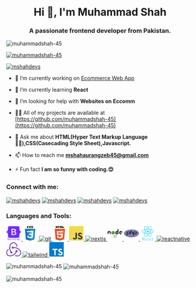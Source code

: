 <h1 align="center">Hi 👋, I'm Muhammad Shah</h1>
<h3 align="center">A passionate frontend developer from Pakistan.</h3>
    <img src="https://cdn.dribbble.com/users/1708816/screenshots/15637256/media/f9826f0af8a49462f048262a8502035b.gif" width="300px" align="right" alt="">


<p align="left"> <img src="https://komarev.com/ghpvc/?username=muhammadshah-45&label=Profile%20views&color=0e75b6&style=flat" alt="muhammadshah-45" /> </p>

<p align="left"> <a href="https://github.com/ryo-ma/github-profile-trophy"><img src="https://github-profile-trophy.vercel.app/?username=muhammadshah-45" alt="muhammadshah-45" /></a> </p>

<p align="left"> <a href="https://twitter.com/mshahdevs" target="blank"><img src="https://img.shields.io/twitter/follow/mshahdevs?logo=twitter&style=for-the-badge" alt="mshahdevs" /></a> </p>

- 🔭 I’m currently working on [Ecommerce Web App](https://github.com/muhammadshah-45/ecommerce-web.git)

- 🌱 I’m currently learning **React**

- 🤝 I’m looking for help with **Websites on Eccomm**

- 👨‍💻 All of my projects are available at [https://github.com/muhammadshah-45](https://github.com/muhammadshah-45)

- 💬 Ask me about **HTML(Hyper Text Markup Language👨‍💻),CSS(Casecading Style Sheet),Javascript.**

- 📫 How to reach me **mshahaurangzeb45@gmail.com**

- ⚡ Fun fact **I am so funny with coding.😊**

<h3 align="left">Connect with me:</h3>
<p align="left">
<a href="https://twitter.com/mshahdevs" target="blank"><img align="center" src="https://raw.githubusercontent.com/rahuldkjain/github-profile-readme-generator/master/src/images/icons/Social/twitter.svg" alt="mshahdevs" height="30" width="40" /></a>
<a href="https://linkedin.com/in/mshahdevs" target="blank"><img align="center" src="https://raw.githubusercontent.com/rahuldkjain/github-profile-readme-generator/master/src/images/icons/Social/linked-in-alt.svg" alt="mshahdevs" height="30" width="40" /></a>
<a href="https://fb.com/mshahdevs" target="blank"><img align="center" src="https://raw.githubusercontent.com/rahuldkjain/github-profile-readme-generator/master/src/images/icons/Social/facebook.svg" alt="mshahdevs" height="30" width="40" /></a>
<a href="https://www.youtube.com/c/mshahdevs" target="blank"><img align="center" src="https://raw.githubusercontent.com/rahuldkjain/github-profile-readme-generator/master/src/images/icons/Social/youtube.svg" alt="mshahdevs" height="30" width="40" /></a>
</p>

<h3 align="left">Languages and Tools:</h3>
<p align="left"> <a href="https://getbootstrap.com" target="_blank" rel="noreferrer"> <img src="https://raw.githubusercontent.com/devicons/devicon/master/icons/bootstrap/bootstrap-plain-wordmark.svg" alt="bootstrap" width="40" height="40"/> </a> <a href="https://www.w3schools.com/css/" target="_blank" rel="noreferrer"> <img src="https://raw.githubusercontent.com/devicons/devicon/master/icons/css3/css3-original-wordmark.svg" alt="css3" width="40" height="40"/> </a> <a href="https://git-scm.com/" target="_blank" rel="noreferrer"> <img src="https://www.vectorlogo.zone/logos/git-scm/git-scm-icon.svg" alt="git" width="40" height="40"/> </a> <a href="https://www.w3.org/html/" target="_blank" rel="noreferrer"> <img src="https://raw.githubusercontent.com/devicons/devicon/master/icons/html5/html5-original-wordmark.svg" alt="html5" width="40" height="40"/> </a> <a href="https://developer.mozilla.org/en-US/docs/Web/JavaScript" target="_blank" rel="noreferrer"> <img src="https://raw.githubusercontent.com/devicons/devicon/master/icons/javascript/javascript-original.svg" alt="javascript" width="40" height="40"/> </a> <a href="https://nextjs.org/" target="_blank" rel="noreferrer"> <img src="https://cdn.worldvectorlogo.com/logos/nextjs-2.svg" alt="nextjs" width="40" height="40"/> </a> <a href="https://nodejs.org" target="_blank" rel="noreferrer"> <img src="https://raw.githubusercontent.com/devicons/devicon/master/icons/nodejs/nodejs-original-wordmark.svg" alt="nodejs" width="40" height="40"/> </a> <a href="https://www.php.net" target="_blank" rel="noreferrer"> <img src="https://raw.githubusercontent.com/devicons/devicon/master/icons/php/php-original.svg" alt="php" width="40" height="40"/> </a> <a href="https://reactjs.org/" target="_blank" rel="noreferrer"> <img src="https://raw.githubusercontent.com/devicons/devicon/master/icons/react/react-original-wordmark.svg" alt="react" width="40" height="40"/> </a> <a href="https://reactnative.dev/" target="_blank" rel="noreferrer"> <img src="https://reactnative.dev/img/header_logo.svg" alt="reactnative" width="40" height="40"/> </a> <a href="https://redux.js.org" target="_blank" rel="noreferrer"> <img src="https://raw.githubusercontent.com/devicons/devicon/master/icons/redux/redux-original.svg" alt="redux" width="40" height="40"/> </a> <a href="https://tailwindcss.com/" target="_blank" rel="noreferrer"> <img src="https://www.vectorlogo.zone/logos/tailwindcss/tailwindcss-icon.svg" alt="tailwind" width="40" height="40"/> </a> <a href="https://www.typescriptlang.org/" target="_blank" rel="noreferrer"> <img src="https://raw.githubusercontent.com/devicons/devicon/master/icons/typescript/typescript-original.svg" alt="typescript" width="40" height="40"/> </a> </p>

<p><img align="left" src="https://github-readme-stats.vercel.app/api/top-langs?username=muhammadshah-45&show_icons=true&locale=en&layout=compact" alt="muhammadshah-45" /></p>

<p>&nbsp;<img align="center" src="https://github-readme-stats.vercel.app/api?username=muhammadshah-45&show_icons=true&locale=en" alt="muhammadshah-45" /></p>

<p><img align="center" src="https://github-readme-streak-stats.herokuapp.com/?user=muhammadshah-45&" alt="muhammadshah-45" /></p>
